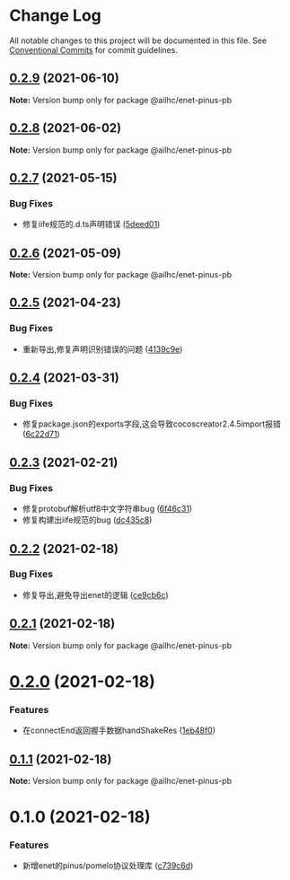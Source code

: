 # Change Log

All notable changes to this project will be documented in this file.
See [Conventional Commits](https://conventionalcommits.org) for commit guidelines.

## [0.2.9](https://github.com/AILHC/EasyGameFrameworkOpen/compare/@ailhc/enet-pinus-pb@0.2.7...@ailhc/enet-pinus-pb@0.2.9) (2021-06-10)

**Note:** Version bump only for package @ailhc/enet-pinus-pb





## [0.2.8](https://github.com/AILHC/EasyGameFrameworkOpen/compare/@ailhc/enet-pinus-pb@0.2.7...@ailhc/enet-pinus-pb@0.2.8) (2021-06-02)

**Note:** Version bump only for package @ailhc/enet-pinus-pb





## [0.2.7](https://github.com/AILHC/EasyGameFrameworkOpen/compare/@ailhc/enet-pinus-pb@0.2.6...@ailhc/enet-pinus-pb@0.2.7) (2021-05-15)


### Bug Fixes

* 修复iife规范的.d.ts声明错误 ([5deed01](https://github.com/AILHC/EasyGameFrameworkOpen/commit/5deed01795ca4abab2bbafbb7b55664d4d23be8f))





## [0.2.6](https://github.com/AILHC/EasyGameFrameworkOpen/compare/@ailhc/enet-pinus-pb@0.2.5...@ailhc/enet-pinus-pb@0.2.6) (2021-05-09)

**Note:** Version bump only for package @ailhc/enet-pinus-pb





## [0.2.5](https://github.com/AILHC/EasyGameFrameworkOpen/compare/@ailhc/enet-pinus-pb@0.2.4...@ailhc/enet-pinus-pb@0.2.5) (2021-04-23)


### Bug Fixes

* 重新导出,修复声明识别错误的问题 ([4139c9e](https://github.com/AILHC/EasyGameFrameworkOpen/commit/4139c9ece90ef11d12374a42065bf89ebe44d053))





## [0.2.4](https://github.com/AILHC/EasyGameFrameworkOpen/compare/@ailhc/enet-pinus-pb@0.2.3...@ailhc/enet-pinus-pb@0.2.4) (2021-03-31)


### Bug Fixes

* 修复package.json的exports字段,这会导致cocoscreator2.4.5import报错 ([6c22d71](https://github.com/AILHC/EasyGameFrameworkOpen/commit/6c22d71f6f32ec566b95e7b299ec91e732e99585))





## [0.2.3](https://github.com/AILHC/EasyGameFrameworkOpen/compare/@ailhc/enet-pinus-pb@0.2.2...@ailhc/enet-pinus-pb@0.2.3) (2021-02-21)


### Bug Fixes

* 修复protobuf解析utf8中文字符串bug ([6f46c31](https://github.com/AILHC/EasyGameFrameworkOpen/commit/6f46c315fa7a8389279657520dee1c2bc0153d67))
* 修复构建出iife规范的bug ([dc435c8](https://github.com/AILHC/EasyGameFrameworkOpen/commit/dc435c8ed264447b8a80263e7d157b1576c414b3))





## [0.2.2](https://github.com/AILHC/EasyGameFrameworkOpen/compare/@ailhc/enet-pinus-pb@0.2.1...@ailhc/enet-pinus-pb@0.2.2) (2021-02-18)


### Bug Fixes

* 修复导出,避免导出enet的逻辑 ([ce9cb6c](https://github.com/AILHC/EasyGameFrameworkOpen/commit/ce9cb6ccfed9b10ae951130546163a03ded684c3))





## [0.2.1](https://github.com/AILHC/EasyGameFrameworkOpen/compare/@ailhc/enet-pinus-pb@0.2.0...@ailhc/enet-pinus-pb@0.2.1) (2021-02-18)

**Note:** Version bump only for package @ailhc/enet-pinus-pb





# [0.2.0](https://github.com/AILHC/EasyGameFrameworkOpen/compare/@ailhc/enet-pinus-pb@0.1.1...@ailhc/enet-pinus-pb@0.2.0) (2021-02-18)


### Features

* 在connectEnd返回握手数据handShakeRes ([1eb48f0](https://github.com/AILHC/EasyGameFrameworkOpen/commit/1eb48f05b3c34f8a2f5826f265254cf4d16b25c2))





## [0.1.1](https://github.com/AILHC/EasyGameFrameworkOpen/compare/@ailhc/enet-pinus-pb@0.1.0...@ailhc/enet-pinus-pb@0.1.1) (2021-02-18)

**Note:** Version bump only for package @ailhc/enet-pinus-pb





# 0.1.0 (2021-02-18)


### Features

* 新增enet的pinus/pomelo协议处理库 ([c739c6d](https://github.com/AILHC/EasyGameFrameworkOpen/commit/c739c6dfcea005975f5a6311c70095a86713791c))
